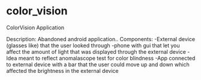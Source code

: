 # color_vision
ColorVision Application 

Description:
Abandoned android application.. 
Components:
-External device (glasses like) that the user looked through
-phone with gui that let you affect the amount of light that was displayed through the external device
-Idea meant to reflect anomalascope test for color blindness
-App connected to external device with a bar that the user could move up and down which affected the brightness in the external device



